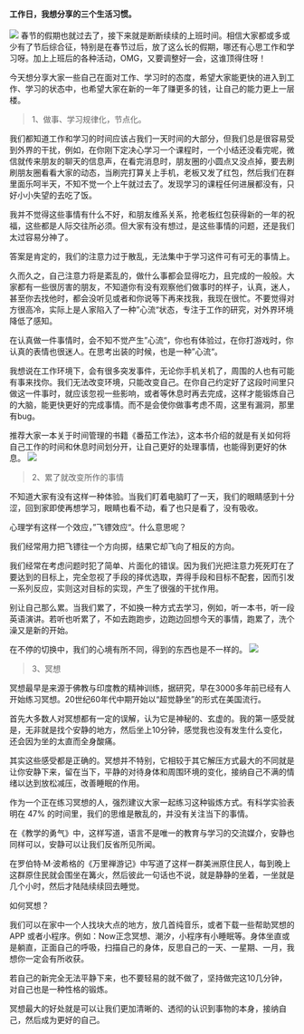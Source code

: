 #### 工作日，我想分享的三个生活习惯。
![](https://pic4.zhimg.com/v2-d57f710ec55d30261d79fe5ab5af5e2d_r.jpg)
春节的假期也就过去了，接下来就是断断续续的上班时间。相信大家都或多或少有了节后综合征，特别是在春节过后，放了这么长的假期，哪还有心思工作和学习呀。加上上班后的各种活动，OMG，又要调整好一会，这谁顶得住呀！

今天想分享大家一些自己在面对工作、学习时的态度，希望大家能更快的进入到工作、学习的状态中，也希望大家在新的一年了赚更多的钱，让自己的能力更上一层楼。

> 1、做事、学习规律化，节点化。

我们都知道工作和学习的时间应该占我们一天时间的大部分，但我们总是很容易受到外界的干扰，例如，在你刚下定决心学习一个课程时，一个小结还没看完呢，微信就传来朋友的聊天的信息声，在看完消息时，朋友圈的小圆点又没点掉，要去刷刷朋友圈看看大家的动态，当刷完打算关上手机，老板又发了红包，然后我们在群里面乐呵半天，不知不觉一个上午就过去了。发现学习的课程任何进展都没有，只好小小失望的去吃了饭。

我并不觉得这些事情有什么不好，和朋友维系关系，抢老板红包获得新的一年的祝福，这些都是人际交往所必须。但大家有没有想过，是这些事情的问题，还是我们太过容易分神了。

答案是肯定的，我们的注意力过于散乱，无法集中于学习这件可有可无的事情上。

久而久之，自己注意力将是紊乱的，做什么事都会显得吃力，且完成的一般般。大家都有一些很厉害的朋友，不知道你有没有观察他们做事时的样子，认真，迷人，甚至你去找他时，都会没听见或者和你说等下再来找我，我现在很忙。不要觉得对方很高冷，实际上是人家陷入了一种”心流“状态，专注于工作的研究，对外界环境降低了感知。

在认真做一件事情时，会不知不觉产生”心流“，你也有体验过，在你打游戏时，你认真的表情也很迷人。在思考出装的时候，也是一种”心流“。

我想说在工作环境下，会有很多突发事件，无论你手机关机了，周围的人也有可能有事来找你。我们无法改变环境，只能改变自己。在你自己约定好了这段时间里只做这一件事时，就应该忽视一些影响，或者等休息时再去完成，这样才能锻炼自己的大脑，能更快更好的完成事情。而不是会使你做事考虑不周，这里有漏洞，那里有bug。

推荐大家一本关于时间管理的书籍《番茄工作法》，这本书介绍的就是有关如何将自己工作的时间和休息时间划分开，让自己更好的处理事情，也能得到更好的休息。
![](https://pic3.zhimg.com/80/v2-d1efdbd21b376d3bef8444a7545cddb2_hd.jpg)
> 2、累了就改变所作的事情

不知道大家有没有这样一种体验。当我们盯着电脑盯了一天，我们的眼睛感到十分涩，回到家即使再想学习，眼睛也看不动，看了也只是看了，没有吸收。

心理学有这样一个效应，”飞镖效应“。什么意思呢？

我们经常用力把飞镖往一个方向掷，结果它却飞向了相反的方向。

我们经常在考虑问题时犯了简单、片面化的错误。因为我们光把注意力死死盯在了要达到的目标上，完全忽视了手段的择优选取，弄得手段和目标不配套，因而引发一系列反应，实则这对目标的实现，产生了很强的干扰作用。

别让自己那么累。当我们累了，不如换一种方式去学习，例如，听一本书，听一段英语演讲。若听也听累了，不如去跑跑步，边跑边回想今天的事情，跑累了，洗个澡又是新的开始。

在不停的切换中，我们的心境有所不同，得到的东西也是不一样的。
![](https://pic2.zhimg.com/80/v2-09ed14fe5a1cd947d9ed8cb5cdc0bf05_hd.jpg)
> 3、冥想

冥想最早是来源于佛教与印度教的精神训练，据研究，早在3000多年前已经有人开始练习冥想。20世纪60年代中期开始以“超觉静坐”的形式在美国流行。

首先大多数人对冥想都有一定的误解，认为它是神秘的、玄虚的。我的第一感受就是，无非就是找个安静的地方，然后坐上10分钟，感觉我也没有发生什么变化，还会因为坐的太直而全身酸痛。

其实这些感受都是正确的。冥想并不特别，它相较于其它解压方式最大的不同就是让你安静下来，留在当下，平静的对待身体和周围环境的变化，接纳自己不满的情绪以达到放松减压，改善睡眠的作用。

作为一个正在练习冥想的人，强烈建议大家一起练习这种锻炼方式。有科学实验表明在 47% 的时间里，我们的思维是散乱的，并没有关注当下的事情。

在《教学的勇气》中，这样写道，语言不是唯一的教育与学习的交流媒介，安静也同样可以，安静可以让我们反省所见所闻。

在罗伯特·M·波希格的《万里禅游记》中写道了这样一群美洲原住民人，每到晚上这群原住民就会围坐在篝火，然后彼此一句话也不说，就是静静的坐着，一坐就是几个小时，然后才陆陆续续回去睡觉。

如何冥想？

我们可以在家中一个人找块大点的地方，放几首纯音乐，或者下载一些帮助冥想的 APP 或者小程序。例如：Now正念冥想、潮汐，小程序有小睡眠等。身体坐直或是躺直，正面自己的呼吸，扫描自己的身体，反思自己的一天、一星期、一月，我想你一定会有所收获。

若自己的新完全无法平静下来，也不要轻易的就不做了，坚持做完这10几分钟，对自己也是一种性格的锻炼。

冥想最大的好处就是可以让我们更加清晰的、透彻的认识到事物的本身，接纳自己，然后成为更好的自己。